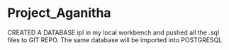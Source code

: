 # Project_Aganitha

CREATED A DATABASE ipl in my local workbench and pushed all the .sql files to GIT REPO.
The same database will be imported into POSTGRESQL

